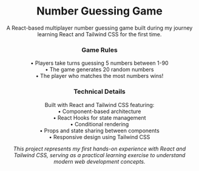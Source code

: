 <h1 align="center">Number Guessing Game</h1>

<p align="center">A React-based multiplayer number guessing game built during my journey learning React and Tailwind CSS for the first time.</p>

<h3 align="center">Game Rules</h3>
<p align="center">
  • Players take turns guessing 5 numbers between 1-90<br/>
  • The game generates 20 random numbers<br/> 
  • The player who matches the most numbers wins!
</p>

<h3 align="center">Technical Details</h3>
<p align="center">
  Built with React and Tailwind CSS featuring:<br/>
  • Component-based architecture<br/>
  • React Hooks for state management<br/>
  • Conditional rendering<br/>
  • Props and state sharing between components<br/>
  • Responsive design using Tailwind CSS
</p>

<p align="center"><i>This project represents my first hands-on experience with React and Tailwind CSS, serving as a practical learning exercise to understand modern web development concepts.</i></p>
